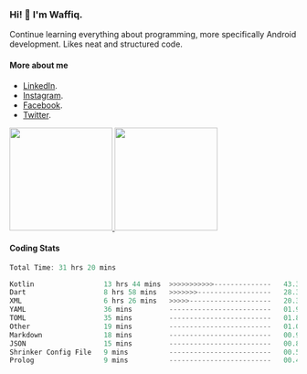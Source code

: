 ### Hi! 👋 I'm Waffiq.

Continue learning everything about programming, more specifically Android development. Likes neat and structured code.

#### More about me 
- [LinkedIn](https://www.linkedin.com/in/waffiqaziz/).
- [Instagram](https://www.instagram.com/waffiqaziz/).
- [Facebook](https://web.facebook.com/WaffiqAziz/).
- [Twitter](https://twitter.com/AzizWaffiq).

<p align="left">
<a href="https://github.com/waffiqaziz">
  <img height="180em" src="https://github-readme-stats-eight-theta.vercel.app/api?username=waffiqaziz&show_icons=true&theme=algolia&include_all_commits=true&count_private=true"/>
  <img height="180em" src="https://github-readme-stats-eight-theta.vercel.app/api/top-langs/?username=waffiqaziz&layout=compact&langs_count=8&theme=algolia"/>
</a>
</p>

#### Coding Stats
<!--START_SECTION:waka-->

```rust
Total Time: 31 hrs 20 mins

Kotlin                 13 hrs 44 mins  >>>>>>>>>>>--------------   43.38 %
Dart                   8 hrs 58 mins   >>>>>>>------------------   28.32 %
XML                    6 hrs 26 mins   >>>>>--------------------   20.33 %
YAML                   36 mins         -------------------------   01.94 %
TOML                   35 mins         -------------------------   01.87 %
Other                  19 mins         -------------------------   01.03 %
Markdown               18 mins         -------------------------   00.96 %
JSON                   15 mins         -------------------------   00.83 %
Shrinker Config File   9 mins          -------------------------   00.51 %
Prolog                 9 mins          -------------------------   00.49 %
```

<!--END_SECTION:waka-->
